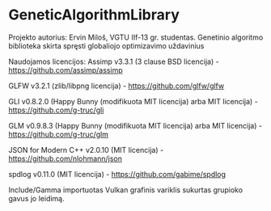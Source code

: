 # GeneticAlgorithmLibrary
Projekto autorius: Ervin Miloš, VGTU IIf-13 gr. studentas.
Genetinio algoritmo biblioteka skirta spręsti globaliojo optimizavimo uždavinius

Naudojamos licencijos:
Assimp v3.3.1 (3 clause BSD licencija) - https://github.com/assimp/assimp

GLFW v3.2.1 (zlib/libpng licencija) - https://github.com/glfw/glfw

GLI v0.8.2.0 (Happy Bunny (modifikuota MIT licencija) arba MIT licencija) - https://github.com/g-truc/gli

GLM v0.9.8.3 (Happy Bunny (modifikuota MIT licencija) arba MIT licencija) - https://github.com/g-truc/glm

JSON for Modern C++ v2.0.10 (MIT licencija) - https://github.com/nlohmann/json

spdlog v0.11.0 (MIT licencija) - https://github.com/gabime/spdlog

Include/Gamma importuotas Vulkan grafinis variklis sukurtas grupioko gavus jo leidimą.
